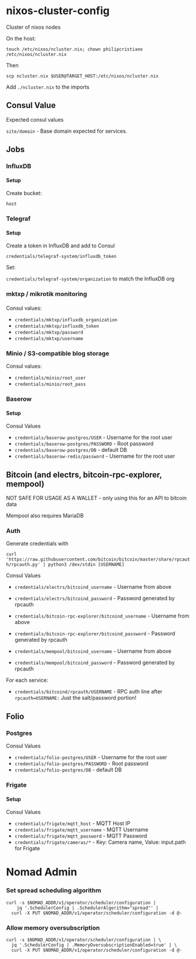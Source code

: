# nixos-cluster-config
Cluster of nixos nodes

On the host:

`touch /etc/nixos/ncluster.nix; chown philipcristiano /etc/nixos/ncluster.nix`

Then

`scp ncluster.nix $USER@TARGET_HOST:/etc/nixos/ncluster.nix`

Add `./ncluster.nix` to the imports

## Consul Value

Expected consul values

`site/domain` - Base domain expected for services.


## Jobs


### InfluxDB

#### Setup

Create bucket:

`host`

###  Telegraf

#### Setup
Create a token in InfluxDB and add to Consul

`credentials/telegraf-system/influxdb_token`

Set:

`credentials/telegraf-system/organization` to match the InfluxDB org

### mktxp / mikrotik monitoring

####

Consul values:

* `credentials/mktxp/influxdb_organization`
* `credentials/mktxp/influxdb_token`
* `credentials/mktxp/password`
* `credentials/mktxp/username`

### Minio / S3-compatible blog storage

Consul values:

* `credentials/minio/root_user`
* `credentials/minio/root_pass`

### Baserow

#### Setup

Consul Values

* `credentials/baserow-postgres/USER` - Username for the root user
* `credentials/baserow-postgres/PASSWORD` - Root password
* `credentials/baserow-postgres/DB` - default DB
* `credentials/baserow-redis/password` - Username for the root user

## Bitcoin (and electrs, bitcoin-rpc-explorer, mempool)

NOT SAFE FOR USAGE AS A WALLET - only using this for an API to bitcoin data

Mempool also requires MariaDB

### Auth

Generate credentials with

`curl 'https://raw.githubusercontent.com/bitcoin/bitcoin/master/share/rpcauth/rpcauth.py' | python3 /dev/stdin [USERNAME]`



Consul Values

* `credentials/electrs/bitcoind_username` - Username from above
* `credentials/electrs/bitcoind_password` - Password generated by rpcauth

* `credentials/bitcoin-rpc-explorer/bitcoind_username` - Username from above
* `credentials/bitcoin-rpc-explorer/bitcoind_password` - Password generated by rpcauth

* `credentials/mempool/bitcoind_username` - Username from above
* `credentials/mempool/bitcoind_password` - Password generated by rpcauth

For each service:
* `credentials/bitcoind/rpcauth/USERNAME` - RPC auth line after `rpcauth=USERNAME:` Just the salt/password portion!


## Folio

### Postgres

Consul Values

* `credentials/folio-postgres/USER` - Username for the root user
* `credentials/folio-postgres/PASSWORD` - Root password
* `credentials/folio-postgres/DB` - default DB


### Frigate

#### Setup


Consul Values

* `credentials/frigate/mqtt_host` - MQTT Host IP
* `credentials/frigate/mqtt_username` - MQTT Username
* `credentials/frigate/mqtt_password` - MQTT Password
* `credentials/frigate/cameras/*` - Key: Camera name, Value: input.path for Frigate


# Nomad Admin

### Set spread scheduling algorithm

```
curl -s $NOMAD_ADDR/v1/operator/scheduler/configuration |
    jq '.SchedulerConfig | .SchedulerAlgorithm="spread"' |
  curl -X PUT $NOMAD_ADDR/v1/operator/scheduler/configuration -d @-
```

### Allow memory oversubscription

```
curl -s $NOMAD_ADDR/v1/operator/scheduler/configuration | \
  jq '.SchedulerConfig | .MemoryOversubscriptionEnabled=true' | \
  curl -X PUT $NOMAD_ADDR/v1/operator/scheduler/configuration -d @-
```
